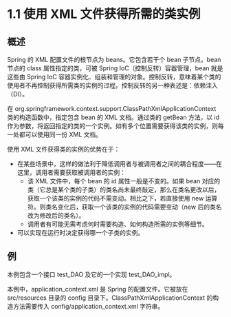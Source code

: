 # 1.1 使用 XML 文件获得所需的类实例

## 概述

Spring 的 XML 配置文件的根节点为 beans。它包含若干个 bean 子节点。bean 节点的 class 属性指定的类，可被 Spring IoC（控制反转）容器管理，bean 就是这些由 Spring IoC 容器实例化、组装和管理的对象。控制反转，意味着某个类的使用者不再控制获得所需类的实例的过程。控制反转的另一种表述是：依赖注入（DI）。

在 org.springframework.context.support.ClassPathXmlApplicationContext 类的构造函数中，指定包含 bean 的 XML 文档。通过类的 getBean 方法，以 id 作为参数，将返回指定的类的一个实例。如有多个位置需要获得该类的实例，则每一处都可以使用同一份 XML 文档。

使用 XML 文件获得类的实例的优势在于：
- 在某些场景中，这样的做法利于降低调用者与被调用者之间的耦合程度——在这里，调用者需要获取被调用者的实例：
  - 该 XML 文件中，每个 bean 的 id 属性一般是不变的。如果 bean 对应的类（它总是某个类的子类）的类名尚未最终敲定，那么在类名更改以后，获取一个该类的实例的代码不需变动。相比之下，若直接使用 new 运算符。则类名变化后，获取一个该类的实例的代码需要变动（new 后的类名改为修改后的类名）。
  - 调用者有可能无需考虑何时需要构造、如何构造所需的实例等细节。
- 可以实现在运行时决定获得哪一个子类的实例。

## 例

本例包含一个接口 test_DAO 及它的一个实现 test_DAO_impl。

本例中，application_context.xml 是 Spring 的配置文件。它被放在 src/resources 目录的 config 目录下。ClassPathXmlApplicationContext 的构造方法需要传入 config/application_context.xml 字符串。
